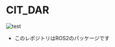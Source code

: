 # CIT_DAR

![test](https://github.com/sousaiky/mypkg/actions/workflows/test.yml/badge.svg)

* このレポジトリはROS2のパッケージです
